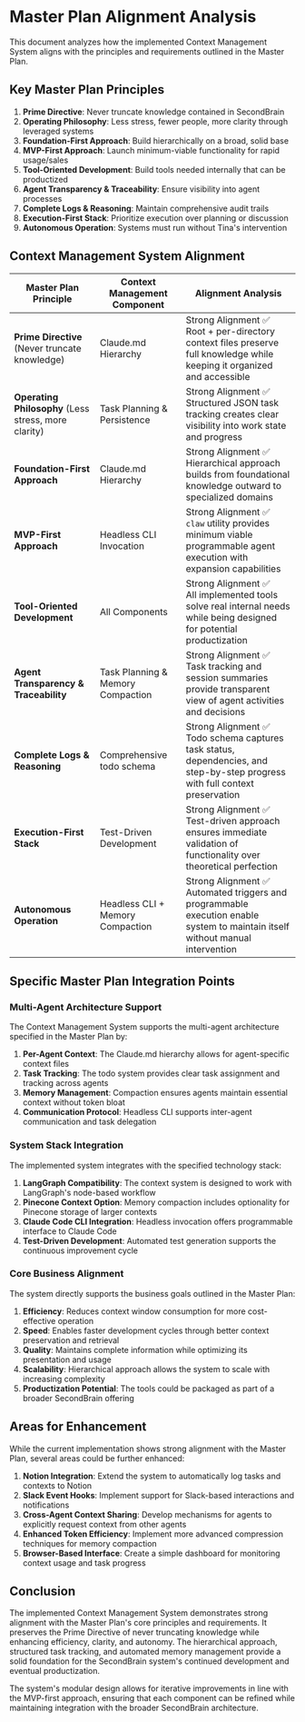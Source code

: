 # Master Plan Alignment Analysis

This document analyzes how the implemented Context Management System aligns with the principles and requirements outlined in the Master Plan.

## Key Master Plan Principles

1. **Prime Directive**: Never truncate knowledge contained in SecondBrain
2. **Operating Philosophy**: Less stress, fewer people, more clarity through leveraged systems
3. **Foundation-First Approach**: Build hierarchically on a broad, solid base
4. **MVP-First Approach**: Launch minimum-viable functionality for rapid usage/sales
5. **Tool-Oriented Development**: Build tools needed internally that can be productized
6. **Agent Transparency & Traceability**: Ensure visibility into agent processes
7. **Complete Logs & Reasoning**: Maintain comprehensive audit trails
8. **Execution-First Stack**: Prioritize execution over planning or discussion
9. **Autonomous Operation**: Systems must run without Tina's intervention

## Context Management System Alignment

| Master Plan Principle | Context Management Component | Alignment Analysis |
|------------------------|------------------------------|---------------------|
| **Prime Directive** (Never truncate knowledge) | Claude.md Hierarchy | Strong Alignment ✅<br>Root + per-directory context files preserve full knowledge while keeping it organized and accessible |
| **Operating Philosophy** (Less stress, more clarity) | Task Planning & Persistence | Strong Alignment ✅<br>Structured JSON task tracking creates clear visibility into work state and progress |
| **Foundation-First Approach** | Claude.md Hierarchy | Strong Alignment ✅<br>Hierarchical approach builds from foundational knowledge outward to specialized domains |
| **MVP-First Approach** | Headless CLI Invocation | Strong Alignment ✅<br>`claw` utility provides minimum viable programmable agent execution with expansion capabilities |
| **Tool-Oriented Development** | All Components | Strong Alignment ✅<br>All implemented tools solve real internal needs while being designed for potential productization |
| **Agent Transparency & Traceability** | Task Planning & Memory Compaction | Strong Alignment ✅<br>Task tracking and session summaries provide transparent view of agent activities and decisions |
| **Complete Logs & Reasoning** | Comprehensive todo schema | Strong Alignment ✅<br>Todo schema captures task status, dependencies, and step-by-step progress with full context preservation |
| **Execution-First Stack** | Test-Driven Development | Strong Alignment ✅<br>Test-driven approach ensures immediate validation of functionality over theoretical perfection |
| **Autonomous Operation** | Headless CLI + Memory Compaction | Strong Alignment ✅<br>Automated triggers and programmable execution enable system to maintain itself without manual intervention |

## Specific Master Plan Integration Points

### Multi-Agent Architecture Support

The Context Management System supports the multi-agent architecture specified in the Master Plan by:

1. **Per-Agent Context**: The Claude.md hierarchy allows for agent-specific context files
2. **Task Tracking**: The todo system provides clear task assignment and tracking across agents
3. **Memory Management**: Compaction ensures agents maintain essential context without token bloat
4. **Communication Protocol**: Headless CLI supports inter-agent communication and task delegation

### System Stack Integration

The implemented system integrates with the specified technology stack:

1. **LangGraph Compatibility**: The context system is designed to work with LangGraph's node-based workflow
2. **Pinecone Context Option**: Memory compaction includes optionality for Pinecone storage of larger contexts
3. **Claude Code CLI Integration**: Headless invocation offers programmable interface to Claude Code
4. **Test-Driven Development**: Automated test generation supports the continuous improvement cycle

### Core Business Alignment

The system directly supports the business goals outlined in the Master Plan:

1. **Efficiency**: Reduces context window consumption for more cost-effective operation
2. **Speed**: Enables faster development cycles through better context preservation and retrieval
3. **Quality**: Maintains complete information while optimizing its presentation and usage
4. **Scalability**: Hierarchical approach allows the system to scale with increasing complexity
5. **Productization Potential**: The tools could be packaged as part of a broader SecondBrain offering

## Areas for Enhancement

While the current implementation shows strong alignment with the Master Plan, several areas could be further enhanced:

1. **Notion Integration**: Extend the system to automatically log tasks and contexts to Notion
2. **Slack Event Hooks**: Implement support for Slack-based interactions and notifications
3. **Cross-Agent Context Sharing**: Develop mechanisms for agents to explicitly request context from other agents
4. **Enhanced Token Efficiency**: Implement more advanced compression techniques for memory compaction
5. **Browser-Based Interface**: Create a simple dashboard for monitoring context usage and task progress

## Conclusion

The implemented Context Management System demonstrates strong alignment with the Master Plan's core principles and requirements. It preserves the Prime Directive of never truncating knowledge while enhancing efficiency, clarity, and autonomy. The hierarchical approach, structured task tracking, and automated memory management provide a solid foundation for the SecondBrain system's continued development and eventual productization.

The system's modular design allows for iterative improvements in line with the MVP-first approach, ensuring that each component can be refined while maintaining integration with the broader SecondBrain architecture.